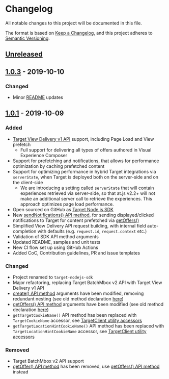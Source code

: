 # Changelog
All notable changes to this project will be documented in this file.

The format is based on [Keep a Changelog](https://keepachangelog.com/en/1.0.0/),
and this project adheres to [Semantic Versioning](https://semver.org/spec/v2.0.0.html).

## [Unreleased]

## [1.0.3] - 2019-10-10
### Changed
- Minor [README](README.md) updates

## [1.0.1] - 2019-10-09
### Added
- [Target View Delivery v1 API](https://developers.adobetarget.com/api/delivery-api/) support, including Page Load and View prefetch
    - Full support for delivering all types of offers authored in Visual Experience Composer 
- Support for prefetching and notifications, that allows for performance optimization by caching prefetched content
- Support for optimizing performance in hybrid Target integrations via `serverState`, when Target is deployed both on the server-side and
on the client-side
    - We are introducing a setting called `serverState` that will contain experiences retrieved via server-side, so that 
    at.js v2.2+ will not make an additional server call to retrieve the experiences. This approach optimizes page load performance.
- Open sourced on GitHub as [Target Node.js SDK](https://github.com/adobe/target-nodejs-sdk)
- New [sendNotifications() API method](README.md#targetclientsendnotifications), for sending displayed/clicked notifications
to Target for content prefetched via [getOffers()](README.md#targetclientgetoffers)
- Simplified View Delivery API request building, with internal field auto-completion with defaults 
(e.g. `request.id`, `request.context` etc.) 
- Validation of SDK API method arguments 
- Updated README, samples and unit tests
- New CI flow set up using GitHub Actions
- Added CoC, Contribution guidelines, PR and issue templates

### Changed
- Project renamed to `target-nodejs-sdk`
- Major refactoring, replacing Target BatchMbox v2 API with Target View Delivery v1 API 
- [create() API method](README.md#targetclientcreate) arguments have been modified, removing redundant nesting (see old
method declaration [here](https://www.npmjs.com/package/@adobe/target-node-client#targetnodeclientcreate))
- [getOffers() API method](README.md#targetclientgetoffers) arguments have been modified (see old
method declaration [here](https://www.npmjs.com/package/@adobe/target-node-client#targetnodeclientgetoffers))
- `getTargetCookieName()` API method has been replaced with `TargetCookieName` accessor, see
[TargetClient utility accessors](README.md#targetclient-utility-accessors)
- `getTargetLocationHintCookieName()` API method has been replaced with `TargetLocationHintCookieName` accessor, see
[TargetClient utility accessors](README.md#targetclient-utility-accessors)

### Removed
- Target BatchMbox v2 API support
- [getOffer() API method](https://www.npmjs.com/package/@adobe/target-node-client#targetnodeclientgetoffer) has been removed,
use [getOffers() API method](README.md#targetclientgetoffers) instead 

[Unreleased]: https://github.com/adobe/target-nodejs-sdk/compare/v1.0.1...HEAD
[1.0.3]: https://github.com/adobe/target-nodejs-sdk/compare/v1.0.1...v1.0.3
[1.0.1]: https://github.com/adobe/target-nodejs-sdk/releases/tag/v1.0.1
